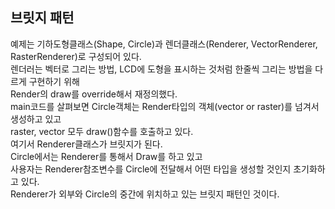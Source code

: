 ## 브릿지 패턴  
예제는 기하도형클래스(Shape, Circle)과 렌더클래스(Renderer, VectorRenderer, RasterRenderer)로 구성되어 있다.  
렌더러는 벡터로 그리는 방법, LCD에 도형을 표시하는 것처럼 한줄씩 그리는 방법을 다르게 구현하기 위해  
Render의 draw를 override해서 재정의했다.  
main코드를 살펴보면 Circle객체는 Render타입의 객체(vector or raster)를 넘겨서 생성하고 있고  
raster, vector 모두 draw()함수를 호출하고 있다.  
여기서 Renderer클래스가 브릿지가 된다.  
Circle에서는 Renderer를 통해서 Draw를 하고 있고  
사용자는 Renderer참조변수를 Circle에 전달해서 어떤 타입을 생성할 것인지 초기화하고 있다.  
Renderer가 외부와 Circle의 중간에 위치하고 있는 브릿지 패턴인 것이다.  
  